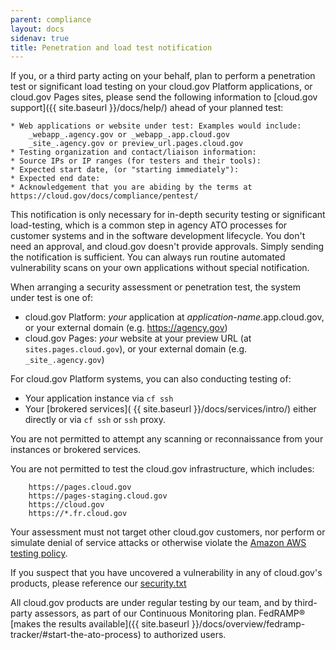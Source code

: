 ```yaml
---
parent: compliance
layout: docs
sidenav: true
title: Penetration and load test notification
---
```


If you, or a third party acting on your behalf, plan to perform a penetration test or significant load testing on your cloud.gov Platform applications, or cloud.gov Pages sites, please send the following information to [cloud.gov support]({{ site.baseurl }}/docs/help/) ahead of your planned test:

```text
* Web applications or website under test: Examples would include:
    _webapp_.agency.gov or _webapp_.app.cloud.gov
    _site_.agency.gov or preview_url.pages.cloud.gov
* Testing organization and contact/liaison information:
* Source IPs or IP ranges (for testers and their tools):
* Expected start date, (or "starting immediately"):
* Expected end date:
* Acknowledgement that you are abiding by the terms at https://cloud.gov/docs/compliance/pentest/
```

This notification is only necessary for in-depth security testing or significant load-testing, which is a common step in agency ATO processes for customer systems and in the software development lifecycle. You don't need an approval, and cloud.gov doesn't provide approvals. Simply sending the notification is sufficient. You can always run routine automated vulnerability scans on your own applications without special notification.

When arranging a security assessment or penetration test, the system under test is one of:

* cloud.gov Platform: _your_ application at _application-name_.app.cloud.gov, or your external domain (e.g. https://agency.gov)
* cloud.gov Pages: _your_ website at your preview URL (at `sites.pages.cloud.gov`), or your external domain (e.g. `_site_.agency.gov`)

For cloud.gov Platform systems, you can also conducting testing of:
* Your application instance via `cf ssh`
* Your [brokered services]( {{ site.baseurl }}/docs/services/intro/) either directly or via `cf ssh` or `ssh` proxy.

You are not permitted to attempt any scanning or reconnaissance from your instances or brokered services.

You are not permitted to test the cloud.gov infrastructure, which includes:

```text
    https://pages.cloud.gov 
    https://pages-staging.cloud.gov 
    https://cloud.gov
    https://*.fr.cloud.gov
```

Your assessment must not target other cloud.gov customers, nor perform or simulate denial of service attacks or otherwise violate the [Amazon AWS testing policy](https://aws.amazon.com/security/penetration-testing/).

If you suspect that you have uncovered a vulnerability in any of cloud.gov's products, please reference our [security.txt]({{site.base_url}}/.well-known/security.txt)

All cloud.gov products are under regular testing by our team, and by third-party assessors, as part of our Continuous Monitoring plan. FedRAMP® [makes the results available]({{ site.baseurl }}/docs/overview/fedramp-tracker/#start-the-ato-process) to authorized users.
